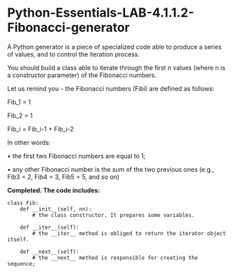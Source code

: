 # Python-Essentials-LAB-4.1.1.2-Fibonacci-generator
A Python generator is a piece of specialized code able to produce a series of values, and to control the iteration process.

You should build a class able to iterate through the first n values (where n is a constructor parameter) of the Fibonacci numbers.

Let us remind you - the Fibonacci numbers (Fibi) are defined as follows:

Fib_1 = 1

Fib_2 = 1

Fib_i = Fib_i-1 + Fib_i-2

In other words:

•	the first two Fibonacci numbers are equal to 1;

•	any other Fibonacci number is the sum of the two previous ones (e.g., Fib3 = 2, Fib4 = 3, Fib5 = 5, and so on)

**Completed. The code includes:**
```
class Fib:
    def __init__(self, nn):
        # the class constructor. It prepares some variables.

    def __iter__(self):
        # the __iter__ method is obliged to return the iterator object itself.

    def __next__(self):
        # the __next__ method is responsible for creating the sequence;
```
